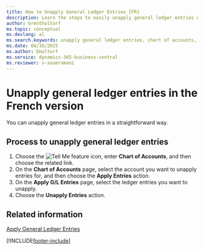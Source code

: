 ```yaml
---
title: How to Unapply General Ledger Entries [FR]
description: Learn the steps to easily unapply general ledger entries using the Chart of Accounts feature in Business Central.
author: brentholtorf
ms.topic: conceptual
ms.devlang: al
ms.search.keywords: unapply general ledger entries, chart of accounts, unapply entries, French version
ms.date: 04/16/2025
ms.author: bholtorf
ms.service: dynamics-365-business-central
ms.reviewer: v-soumramani
---
```


# Unapply general ledger entries in the French version

You can unapply general ledger entries in a straightforward way.  

## Process to unapply general ledger entries  

1. Choose the ![Tell Me feature](../../media/ui-search/search_small.png "Tell me what you want to do") icon, enter **Chart of Accounts**, and then choose the related link.  
1. On the **Chart of Accounts** page, select the account you want to unapply entries for, and then choose the **Apply Entries** action.  
1. On the **Apply G/L Entries** page, select the ledger entries you want to unapply.  
1. Choose the **Unapply Entries** action.  

## Related information

[Apply General Ledger Entries](how-to-apply-general-ledger-entries.md)

[!INCLUDE[footer-include](../../includes/footer-banner.md)]

